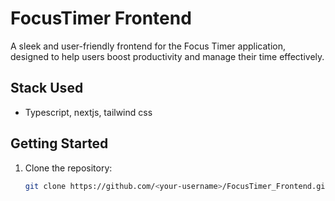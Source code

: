 # FocusTimer Frontend

A sleek and user-friendly frontend for the Focus Timer application, designed to help users boost productivity and manage their time effectively.

## Stack Used
- Typescript, nextjs, tailwind css

## Getting Started
1. Clone the repository:
   ```bash
   git clone https://github.com/<your-username>/FocusTimer_Frontend.git
